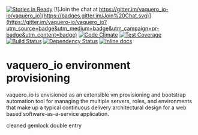 [![Stories in Ready](https://badge.waffle.io/vaquero-io/vaquero_io.svg?label=ready&title=Ready)](http://waffle.io/vaquero-io/vaquero_io)
[![Join the chat at https://gitter.im/vaquero_io-io/vaquero_io](https://badges.gitter.im/Join%20Chat.svg)](https://gitter.im/vaquero-io/vaquero_io?utm_source=badge&utm_medium=badge&utm_campaign=pr-badge&utm_content=badge)
[![Code Climate](https://codeclimate.com/github/vaquero-io/vaquero_io/badges/gpa.svg)][codeclimate]
[![Test Coverage](https://codeclimate.com/github/vaquero-io/vaquero_io/badges/coverage.svg)](https://codeclimate.com/github/vaquero-io/vaquero_io/coverage)
[![Build Status](https://travis-ci.org/vaquero-io/vaquero_io.svg?branch=master)][travis]
[![Dependency Status](https://gemnasium.com/vaquero-io/vaquero_io.png?travis)][gemnasium]
[![Inline docs](http://inch-ci.org/github/vaquero-io/vaquero_io.png?branch=master)][inch]

[travis]: http://travis-ci.org/vaquero-io/vaquero_io
[gemnasium]: https://gemnasium.com/vaquero-io/vaquero_io
[codeclimate]: https://codeclimate.com/github/vaquero-io/vaquero_io
[inch]: http://inch-ci.org/github/vaquero-io/vaquero_io

# vaquero_io environment provisioning

vaquero_io is envisioned as an extensible vm provisioning and bootstrap automation tool for managing the multiple servers, roles, and environments that make up a typical continuous delivery architectural design for a web based software-as-a-service application.

cleaned gemlock double entry